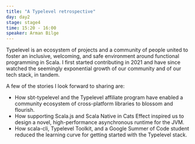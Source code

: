 ```yaml
---
title: "A Typelevel retrospective"
day: day2
stage: stage4
time: 15:20 - 16:00
speaker: Arman Bilge
---
```


Typelevel is an ecosystem of projects and a community of people united to foster an inclusive, welcoming, and safe environment around functional programming in Scala. I first started contributing in 2021 and have since watched the seemingly exponential growth of our community and of our tech stack, in tandem.

A few of the stories I look forward to sharing are:
- How sbt-typelevel and the Typelevel affiliate program have enabled a community ecosystem of cross-platform libraries to blossom and flourish.
- How supporting Scala.js and Scala Native in Cats Effect inspired us to design a novel, high-performance asynchronous runtime for the JVM.
- How scala-cli, Typelevel Toolkit, and a Google Summer of Code student reduced the learning curve for getting started with the Typelevel stack.
